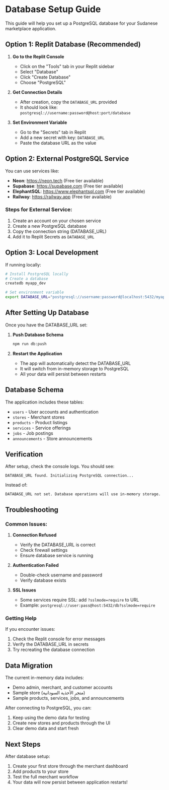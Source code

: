 # Database Setup Guide

This guide will help you set up a PostgreSQL database for your Sudanese marketplace application.

## Option 1: Replit Database (Recommended)

1. **Go to the Replit Console**
   - Click on the "Tools" tab in your Replit sidebar
   - Select "Database" 
   - Click "Create Database"
   - Choose "PostgreSQL"

2. **Get Connection Details**
   - After creation, copy the `DATABASE_URL` provided
   - It should look like: `postgresql://username:password@host:port/database`

3. **Set Environment Variable**
   - Go to the "Secrets" tab in Replit
   - Add a new secret with key: `DATABASE_URL`
   - Paste the database URL as the value

## Option 2: External PostgreSQL Service

You can use services like:
- **Neon**: https://neon.tech (Free tier available)
- **Supabase**: https://supabase.com (Free tier available)
- **ElephantSQL**: https://www.elephantsql.com (Free tier available)
- **Railway**: https://railway.app (Free tier available)

### Steps for External Service:
1. Create an account on your chosen service
2. Create a new PostgreSQL database
3. Copy the connection string (DATABASE_URL)
4. Add it to Replit Secrets as `DATABASE_URL`

## Option 3: Local Development

If running locally:
```bash
# Install PostgreSQL locally
# Create a database
createdb myapp_dev

# Set environment variable
export DATABASE_URL="postgresql://username:password@localhost:5432/myapp_dev"
```

## After Setting Up Database

Once you have the DATABASE_URL set:

1. **Push Database Schema**
   ```bash
   npm run db:push
   ```

2. **Restart the Application**
   - The app will automatically detect the DATABASE_URL
   - It will switch from in-memory storage to PostgreSQL
   - All your data will persist between restarts

## Database Schema

The application includes these tables:
- `users` - User accounts and authentication
- `stores` - Merchant stores
- `products` - Product listings
- `services` - Service offerings
- `jobs` - Job postings
- `announcements` - Store announcements

## Verification

After setup, check the console logs. You should see:
```
DATABASE_URL found. Initializing PostgreSQL connection...
```

Instead of:
```
DATABASE_URL not set. Database operations will use in-memory storage.
```

## Troubleshooting

### Common Issues:

1. **Connection Refused**
   - Verify the DATABASE_URL is correct
   - Check firewall settings
   - Ensure database service is running

2. **Authentication Failed**
   - Double-check username and password
   - Verify database exists

3. **SSL Issues**
   - Some services require SSL: add `?sslmode=require` to URL
   - Example: `postgresql://user:pass@host:5432/db?sslmode=require`

### Getting Help

If you encounter issues:
1. Check the Replit console for error messages
2. Verify the DATABASE_URL in secrets
3. Try recreating the database connection

## Data Migration

The current in-memory data includes:
- Demo admin, merchant, and customer accounts
- Sample store (متجر الأحذية السودانية)
- Sample products, services, jobs, and announcements

After connecting to PostgreSQL, you can:
1. Keep using the demo data for testing
2. Create new stores and products through the UI
3. Clear demo data and start fresh

## Next Steps

After database setup:
1. Create your first store through the merchant dashboard
2. Add products to your store
3. Test the full merchant workflow
4. Your data will now persist between application restarts!